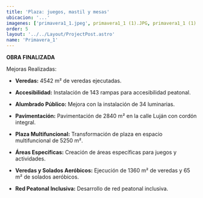 ```yaml
---
title: 'Plaza: juegos, mastil y mesas'
ubicacion: '...'
imagenes: ['primavera1_1.jpeg', primavera1_1 (1).JPG, primavera1_1 (1).png, primavera1_1 (3).JPG, primavera1_1 (4).JPG,]
order: 5
layout: '../../Layout/ProjectPost.astro'
name: 'Primavera_1'
---
```


**OBRA FINALIZADA**

Mejoras Realizadas:

- **Veredas:** 4542 m² de veredas ejecutadas.

- **Accesibilidad:** Instalación de 143 rampas para accesibilidad peatonal.

- **Alumbrado Público:** Mejora con la instalación de 34 luminarias.

- **Pavimentación:** Pavimentación de 2840 m² en la calle Luján con cordón integral.

- **Plaza Multifuncional:** Transformación de plaza en espacio multifuncional de 5250 m².

- **Áreas Específicas:** Creación de áreas específicas para juegos y actividades.

- **Veredas y Solados Aeróbicos:** Ejecución de 1360 m² de veredas y 65 m² de solados aeróbicos.

- **Red Peatonal Inclusiva:** Desarrollo de red peatonal inclusiva.
